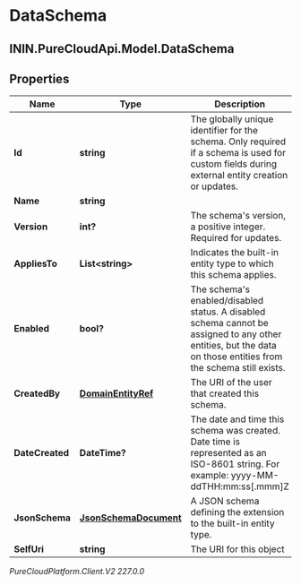 # DataSchema

## ININ.PureCloudApi.Model.DataSchema

## Properties

|Name | Type | Description | Notes|
|------------ | ------------- | ------------- | -------------|
| **Id** | **string** | The globally unique identifier for the schema.  Only required if a schema is used for custom fields during external entity creation or updates. | [optional] |
| **Name** | **string** |  | [optional] |
| **Version** | **int?** | The schema&#39;s version, a positive integer. Required for updates. | |
| **AppliesTo** | **List&lt;string&gt;** | Indicates the built-in entity type to which this schema applies. | [optional] |
| **Enabled** | **bool?** | The schema&#39;s enabled/disabled status. A disabled schema cannot be assigned to any other entities, but the data on those entities from the schema still exists. | [optional] |
| **CreatedBy** | [**DomainEntityRef**](DomainEntityRef) | The URI of the user that created this schema. | [optional] |
| **DateCreated** | **DateTime?** | The date and time this schema was created. Date time is represented as an ISO-8601 string. For example: yyyy-MM-ddTHH:mm:ss[.mmm]Z | [optional] |
| **JsonSchema** | [**JsonSchemaDocument**](JsonSchemaDocument) | A JSON schema defining the extension to the built-in entity type. | |
| **SelfUri** | **string** | The URI for this object | [optional] |



_PureCloudPlatform.Client.V2 227.0.0_
